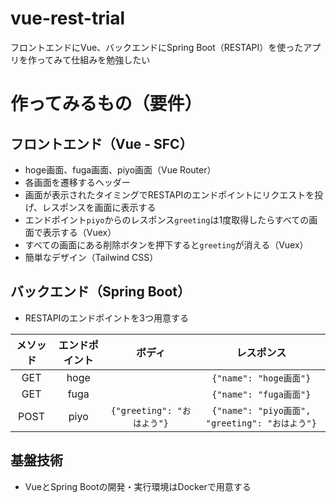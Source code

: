 # vue-rest-trial
フロントエンドにVue、バックエンドにSpring Boot（RESTAPI）を使ったアプリを作ってみて仕組みを勉強したい

# 作ってみるもの（要件）
## フロントエンド（Vue - SFC）
* hoge画面、fuga画面、piyo画面（Vue Router）
* 各画面を遷移するヘッダー
* 画面が表示されたタイミングでRESTAPIのエンドポイントにリクエストを投げ、レスポンスを画面に表示する
* エンドポイント`piyo`からのレスポンス`greeting`は1度取得したらすべての画面で表示する（Vuex）
* すべての画面にある削除ボタンを押下すると`greeting`が消える（Vuex）
* 簡単なデザイン（Tailwind CSS）

## バックエンド（Spring Boot）
* RESTAPIのエンドポイントを3つ用意する

|メソッド|エンドポイント|ボディ|レスポンス|
|:-:|:-:|:-:|:-:|
|GET|hoge||`{"name": "hoge画面"}`|
|GET|fuga||`{"name": "fuga画面"}`|
|POST|piyo|`{"greeting": "おはよう"}`|`{"name": "piyo画面", "greeting": "おはよう"}`|

## 基盤技術
* VueとSpring Bootの開発・実行環境はDockerで用意する
